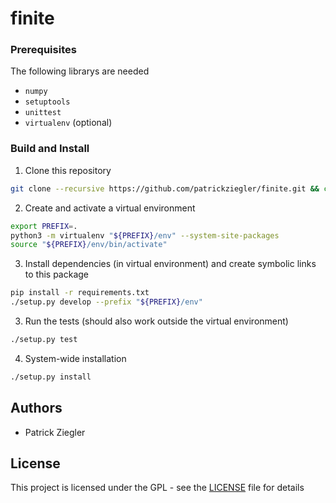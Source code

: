 # finite

### Prerequisites

The following librarys are needed

* `numpy`
* `setuptools`
* `unittest`
* `virtualenv` (optional)

### Build and Install

1. Clone this repository
```bash
git clone --recursive https://github.com/patrickziegler/finite.git && cd finite
```

2. Create and activate a virtual environment
```bash
export PREFIX=.
python3 -m virtualenv "${PREFIX}/env" --system-site-packages
source "${PREFIX}/env/bin/activate"
```

3. Install dependencies (in virtual environment) and create symbolic links to this package
```bash
pip install -r requirements.txt
./setup.py develop --prefix "${PREFIX}/env"
```

3. Run the tests (should also work outside the virtual environment)
```bash
./setup.py test
```

4. System-wide installation
```bash
./setup.py install
```

## Authors

*  Patrick Ziegler

## License

This project is licensed under the GPL - see the [LICENSE](LICENSE) file for details

